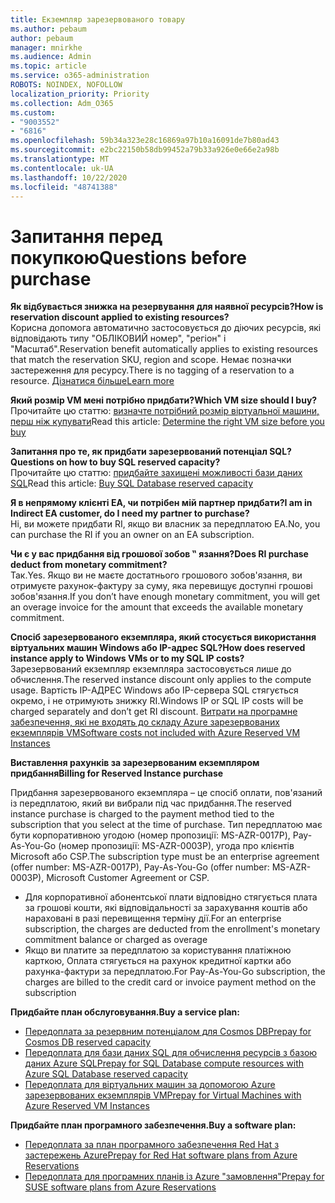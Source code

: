 ```yaml
---
title: Екземпляр зарезервованого товару
ms.author: pebaum
author: pebaum
manager: mnirkhe
ms.audience: Admin
ms.topic: article
ms.service: o365-administration
ROBOTS: NOINDEX, NOFOLLOW
localization_priority: Priority
ms.collection: Adm_O365
ms.custom:
- "9003552"
- "6816"
ms.openlocfilehash: 59b34a323e28c16869a97b10a16091de7b80ad43
ms.sourcegitcommit: e2bc22150b58db99452a79b33a926e0e66e2a98b
ms.translationtype: MT
ms.contentlocale: uk-UA
ms.lasthandoff: 10/22/2020
ms.locfileid: "48741388"
---
```

# <a name="questions-before-purchase"></a><span data-ttu-id="4257b-102">Запитання перед покупкою</span><span class="sxs-lookup"><span data-stu-id="4257b-102">Questions before purchase</span></span>

<span data-ttu-id="4257b-103">**Як відбувається знижка на резервування для наявної ресурсів?**</span><span class="sxs-lookup"><span data-stu-id="4257b-103">**How is reservation discount applied to existing resources?**</span></span>  
<span data-ttu-id="4257b-104">Корисна допомога автоматично застосовується до діючих ресурсів, які відповідають типу "ОБЛІКОВИЙ номер", "регіон" і "Масштаб".</span><span class="sxs-lookup"><span data-stu-id="4257b-104">Reservation benefit automatically applies to existing resources that match the reservation SKU, region and scope.</span></span> <span data-ttu-id="4257b-105">Немає позначки застереження для ресурсу.</span><span class="sxs-lookup"><span data-stu-id="4257b-105">There is no tagging of a reservation to a resource.</span></span> [<span data-ttu-id="4257b-106">Дізнатися більше</span><span class="sxs-lookup"><span data-stu-id="4257b-106">Learn more</span></span>](https://docs.microsoft.com/azure/cost-management-billing/reservations/save-compute-costs-reservations?WT.mc_id=Portal-Microsoft_Azure_Support#how-reservation-discount-is-applied) 

<span data-ttu-id="4257b-107">**Який розмір VM мені потрібно придбати?**</span><span class="sxs-lookup"><span data-stu-id="4257b-107">**Which VM size should I buy?**</span></span>  
<span data-ttu-id="4257b-108">Прочитайте цю статтю: [визначте потрібний розмір віртуальної машини, перш ніж купувати](https://docs.microsoft.com/azure/virtual-machines/windows/prepay-reserved-vm-instances?toc=/azure/billing/TOC.json&WT.mc_id=Portal-Microsoft_Azure_Support#determine-the-right-vm-size-before-you-buy)</span><span class="sxs-lookup"><span data-stu-id="4257b-108">Read this article: [Determine the right VM size before you buy](https://docs.microsoft.com/azure/virtual-machines/windows/prepay-reserved-vm-instances?toc=/azure/billing/TOC.json&WT.mc_id=Portal-Microsoft_Azure_Support#determine-the-right-vm-size-before-you-buy)</span></span>

<span data-ttu-id="4257b-109">**Запитання про те, як придбати зарезервований потенціал SQL?**</span><span class="sxs-lookup"><span data-stu-id="4257b-109">**Questions on how to buy SQL reserved capacity?**</span></span>  
<span data-ttu-id="4257b-110">Прочитайте цю статтю: [придбайте захищені можливості бази даних SQL](https://docs.microsoft.com/azure/sql-database/sql-database-reserved-capacity?toc=/azure/billing/TOC.json&WT.mc_id=Portal-Microsoft_Azure_Support#buy-sql-database-reserved-capacity)</span><span class="sxs-lookup"><span data-stu-id="4257b-110">Read this article: [Buy SQL Database reserved capacity](https://docs.microsoft.com/azure/sql-database/sql-database-reserved-capacity?toc=/azure/billing/TOC.json&WT.mc_id=Portal-Microsoft_Azure_Support#buy-sql-database-reserved-capacity)</span></span>

<span data-ttu-id="4257b-111">**Я в непрямому клієнті EA, чи потрібен мій партнер придбати?**</span><span class="sxs-lookup"><span data-stu-id="4257b-111">**I am in Indirect EA customer, do I need my partner to purchase?**</span></span>  
<span data-ttu-id="4257b-112">Ні, ви можете придбати RI, якщо ви власник за передплатою EA.</span><span class="sxs-lookup"><span data-stu-id="4257b-112">No, you can purchase the RI if you an owner on an EA subscription.</span></span>

<span data-ttu-id="4257b-113">**Чи є у вас придбання від грошової зобов ‟ язання?**</span><span class="sxs-lookup"><span data-stu-id="4257b-113">**Does RI purchase deduct from monetary commitment?**</span></span>  
<span data-ttu-id="4257b-114">Так.</span><span class="sxs-lookup"><span data-stu-id="4257b-114">Yes.</span></span> <span data-ttu-id="4257b-115">Якщо ви не маєте достатнього грошового зобов'язання, ви отримуєте рахунок-фактуру за суму, яка перевищує доступні грошові зобов'язання.</span><span class="sxs-lookup"><span data-stu-id="4257b-115">If you don’t have enough monetary commitment, you will get an overage invoice for the amount that exceeds the available monetary commitment.</span></span>

<span data-ttu-id="4257b-116">**Спосіб зарезервованого екземпляра, який стосується використання віртуальних машин Windows або IP-адрес SQL?**</span><span class="sxs-lookup"><span data-stu-id="4257b-116">**How does reserved instance apply to Windows VMs or to my SQL IP costs?**</span></span>  
<span data-ttu-id="4257b-117">Зарезервований екземпляр екземпляра застосовується лише до обчислення.</span><span class="sxs-lookup"><span data-stu-id="4257b-117">The reserved instance discount only applies to the compute usage.</span></span> <span data-ttu-id="4257b-118">Вартість IP-АДРЕС Windows або IP-сервера SQL стягується окремо, і не отримують знижку RI.</span><span class="sxs-lookup"><span data-stu-id="4257b-118">Windows IP or SQL IP costs will be charged separately and don’t get RI discount.</span></span> [<span data-ttu-id="4257b-119">Витрати на програмне забезпечення, які не входять до складу Azure зарезервованих екземплярів VM</span><span class="sxs-lookup"><span data-stu-id="4257b-119">Software costs not included with Azure Reserved VM Instances</span></span>](https://docs.microsoft.com/azure/billing/billing-reserved-instance-windows-software-costs?WT.mc_id=Portal-Microsoft_Azure_Support)  
      
<span data-ttu-id="4257b-120">**Виставлення рахунків за зарезервованим екземпляром придбання**</span><span class="sxs-lookup"><span data-stu-id="4257b-120">**Billing for Reserved Instance purchase**</span></span>  
      
<span data-ttu-id="4257b-121">Придбання зарезервованого екземпляра – це спосіб оплати, пов'язаний із передплатою, який ви вибрали під час придбання.</span><span class="sxs-lookup"><span data-stu-id="4257b-121">The reserved instance purchase is charged to the payment method tied to the subscription that you select at the time of purchase.</span></span> <span data-ttu-id="4257b-122">Тип передплатою має бути корпоративною угодою (номер пропозиції: MS-AZR-0017P), Pay-As-You-Go (номер пропозиції: MS-AZR-0003P), угода про клієнтів Microsoft або CSP.</span><span class="sxs-lookup"><span data-stu-id="4257b-122">The subscription type must be an enterprise agreement (offer number: MS-AZR-0017P), Pay-As-You-Go (offer number: MS-AZR-0003P), Microsoft Customer Agreement or CSP.</span></span>

-   <span data-ttu-id="4257b-123">Для корпоративної абонентської плати відповідно стягується плата за грошові кошти, які відповідальності за зарахування коштів або нараховані в разі перевищення терміну дії.</span><span class="sxs-lookup"><span data-stu-id="4257b-123">For an enterprise subscription, the charges are deducted from the enrollment's monetary commitment balance or charged as overage</span></span>
-   <span data-ttu-id="4257b-124">Якщо ви платите за передплатою за користування платіжною карткою, Оплата стягується на рахунок кредитної картки або рахунка-фактури за передплатою.</span><span class="sxs-lookup"><span data-stu-id="4257b-124">For Pay-As-You-Go subscription, the charges are billed to the credit card or invoice payment method on the subscription</span></span>

<span data-ttu-id="4257b-125">**Придбайте план обслуговування.**</span><span class="sxs-lookup"><span data-stu-id="4257b-125">**Buy a service plan:**</span></span>

-   [<span data-ttu-id="4257b-126">Передоплата за резервним потенціалом для Cosmos DB</span><span class="sxs-lookup"><span data-stu-id="4257b-126">Prepay for Cosmos DB reserved capacity</span></span>](https://docs.microsoft.com/azure/cosmos-db/cosmos-db-reserved-capacity?WT.mc_id=Portal-Microsoft_Azure_Support)
-   [<span data-ttu-id="4257b-127">Передоплата для бази даних SQL для обчислення ресурсів з базою даних Azure SQL</span><span class="sxs-lookup"><span data-stu-id="4257b-127">Prepay for SQL Database compute resources with Azure SQL Database reserved capacity</span></span>](https://docs.microsoft.com/azure/sql-database/sql-database-reserved-capacity?WT.mc_id=Portal-Microsoft_Azure_Support)
-   [<span data-ttu-id="4257b-128">Передоплата для віртуальних машин за допомогою Azure зарезервованих екземплярів VM</span><span class="sxs-lookup"><span data-stu-id="4257b-128">Prepay for Virtual Machines with Azure Reserved VM Instances</span></span>](https://docs.microsoft.com/azure/virtual-machines/windows/prepay-reserved-vm-instances?WT.mc_id=Portal-Microsoft_Azure_Support)

<span data-ttu-id="4257b-129">**Придбайте план програмного забезпечення.**</span><span class="sxs-lookup"><span data-stu-id="4257b-129">**Buy a software plan:**</span></span>

-   [<span data-ttu-id="4257b-130">Передоплата за план програмного забезпечення Red Hat з застережень Azure</span><span class="sxs-lookup"><span data-stu-id="4257b-130">Prepay for Red Hat software plans from Azure Reservations</span></span>](https://docs.microsoft.com/azure/virtual-machines/linux/prepay-rhel-software-charges?WT.mc_id=Portal-Microsoft_Azure_Support)
-   [<span data-ttu-id="4257b-131">Передоплата для програмних планів із Azure "замовлення"</span><span class="sxs-lookup"><span data-stu-id="4257b-131">Prepay for SUSE software plans from Azure Reservations</span></span>](https://docs.microsoft.com/azure/virtual-machines/linux/prepay-suse-software-charges?WT.mc_id=Portal-Microsoft_Azure_Support)